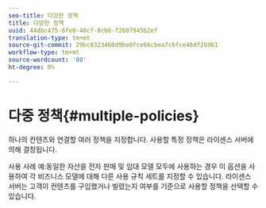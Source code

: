 ```yaml
---
seo-title: 다양한 정책
title: 다양한 정책
uuid: 44dbc475-6fe0-40cf-8cb6-f2607945b2ef
translation-type: tm+mt
source-git-commit: 29bc8323460d9be0fce66cbea7c6fce46df20d61
workflow-type: tm+mt
source-wordcount: '80'
ht-degree: 0%

---
```



# 다중 정책{#multiple-policies}

하나의 컨텐츠와 연결할 여러 정책을 지정합니다. 사용할 특정 정책은 라이센스 서버에 의해 결정됩니다.

사용 사례 예:동일한 자산을 전자 판매 및 임대 모델 모두에 사용하는 경우 이 옵션을 사용하여 각 비즈니스 모델에 대해 다른 사용 규칙 세트를 지정할 수 있습니다. 라이센스 서버는 고객이 컨텐츠를 구입했거나 빌렸는지 여부를 기준으로 사용할 정책을 선택할 수 있습니다.
